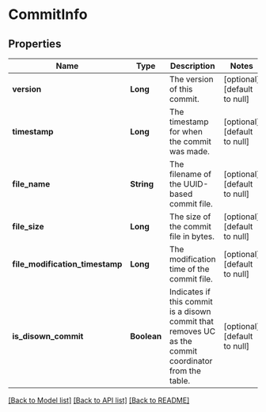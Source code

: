 # CommitInfo
## Properties

| Name | Type | Description | Notes |
|------------ | ------------- | ------------- | -------------|
| **version** | **Long** | The version of this commit. | [optional] [default to null] |
| **timestamp** | **Long** | The timestamp for when the commit was made. | [optional] [default to null] |
| **file\_name** | **String** | The filename of the UUID-based commit file. | [optional] [default to null] |
| **file\_size** | **Long** | The size of the commit file in bytes. | [optional] [default to null] |
| **file\_modification\_timestamp** | **Long** | The modification time of the commit file. | [optional] [default to null] |
| **is\_disown\_commit** | **Boolean** | Indicates if this commit is a disown commit that removes UC as the commit coordinator from the table. | [optional] [default to null] |

[[Back to Model list]](../README.md#documentation-for-models) [[Back to API list]](../README.md#documentation-for-api-endpoints) [[Back to README]](../README.md)

